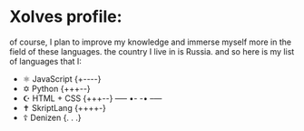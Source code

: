 # Xolves profile:
of course, I plan to improve my knowledge and immerse myself more in the field of these languages. the country I live in is Russia. and so here is my list of languages that I:
- ⚛ JavaScript {+----}
- ✡ Python {+++--}
- ☪ HTML + CSS {+++--}
—–  •- -•  –—
- ✝ SkriptLang {++++-}
- ☦ Denizen {. . .}